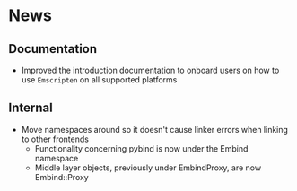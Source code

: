 # News #

## Documentation ##

* Improved the introduction documentation to onboard users on how to use `Emscripten` on all supported platforms

## Internal ##

* Move namespaces around so it doesn't cause linker errors when linking to other frontends
  * Functionality concerning pybind is now under the Embind namespace
  * Middle layer objects, previously under EmbindProxy, are now Embind::Proxy

